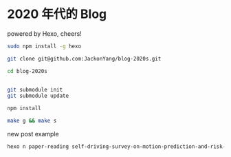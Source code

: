 # 2020 年代的 Blog

powered by Hexo, cheers!


```bash
sudo npm install -g hexo

git clone git@github.com:JackonYang/blog-2020s.git

cd blog-2020s


git submodule init
git submodule update

npm install

make g && make s
```

new post example

```bash
hexo n paper-reading self-driving-survey-on-motion-prediction-and-risk-assessment-2014
```
